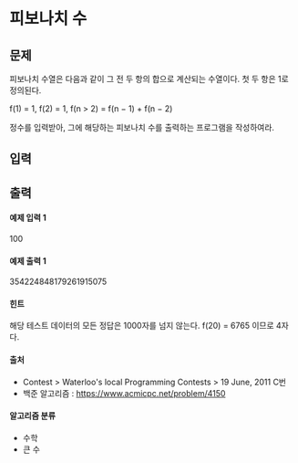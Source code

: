 # 피보나치 수

## 문제
피보나치 수열은 다음과 같이 그 전 두 항의 합으로 계산되는 수열이다. 첫 두 항은 1로 정의된다.

f(1) = 1, f(2) = 1, f(n > 2) = f(n − 1) + f(n − 2)

정수를 입력받아, 그에 해당하는 피보나치 수를 출력하는 프로그램을 작성하여라.

## 입력

## 출력

#### 예제 입력 1
100

#### 예제 출력 1
354224848179261915075

#### 힌트
해당 테스트 데이터의 모든 정답은 1000자를 넘지 않는다. f(20) = 6765 이므로 4자다.

#### 출처
- Contest > Waterloo's local Programming Contests > 19 June, 2011 C번
- 백준 알고리즘 : https://www.acmicpc.net/problem/4150

#### 알고리즘 분류
- 수학
- 큰 수

